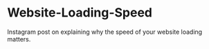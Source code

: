 # Website-Loading-Speed
Instagram post on explaining why the speed of your website loading matters. 
